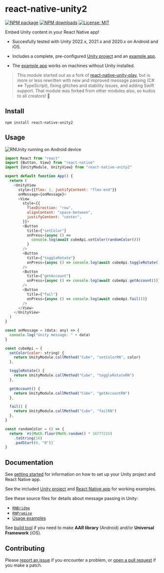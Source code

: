 # react-native-unity2

[![NPM package](https://img.shields.io/npm/v/react-native-unity2.svg?style=flat-square)](https://www.npmjs.com/package/react-native-unity2)
[![NPM downloads](https://img.shields.io/npm/dt/react-native-unity2?style=flat-square)](https://www.npmjs.com/package/react-native-unity2)
[![License: MIT](https://img.shields.io/github/license/fusetools/react-native-unity2.svg?style=flat-square)](LICENSE)

Embed Unity content in your React Native app!

* Succesfully tested with Unity 2022.x, 2021.x and 2020.x on Android and iOS.

* Includes a complete, pre-configured [Unity project](unity) and an [example app](example).

* The [example app](example) works on machines without Unity installed.

> This module started out as a fork of [react-native-unity-play](https://github.com/azesmway/react-native-unity-play), but is more or less rewritten with new and improved message passing (C# <=> TypeScript), fixing glitches and stability issues, and adding Swift support. That module was forked from other modules also, so kudos to all creators! 🤩

## Install

```shell
npm install react-native-unity2
```

## Usage

![RNUnity running on Android device](screenshot.jpg)

```javascript
import React from "react"
import {Button, View} from "react-native"
import {UnityModule, UnityView} from "react-native-unity2"

export default function App() {
  return (
    <UnityView
      style={{flex: 1, justifyContent: "flex-end"}}
      onMessage={onMessage}>
      <View
        style={{
          flexDirection: "row",
          alignContent: "space-between",
          justifyContent: "center",
        }}>
        <Button
          title={"setColor"}
          onPress={async () =>
            console.log(await cubeApi.setColor(randomColor()))
          }
        />
        <Button
          title={"toggleRotate"}
          onPress={async () => console.log(await cubeApi.toggleRotate())}
        />
        <Button
          title={"getAccount"}
          onPress={async () => console.log(await cubeApi.getAccount())}
        />
        <Button
          title={"fail"}
          onPress={async () => console.log(await cubeApi.fail())}
        />
      </View>
    </UnityView>
  )
}

const onMessage = (data: any) => {
  console.log("Unity message: " + data)
}

const cubeApi = {
  setColor(color: string) {
    return UnityModule.callMethod("Cube", "setColorRN", color)
  },

  toggleRotate() {
    return UnityModule.callMethod("Cube", "toggleRotateRN")
  },

  getAccount() {
    return UnityModule.callMethod("Cube", "getAccountRN")
  },

  fail() {
    return UnityModule.callMethod("Cube", "failRN")
  },
}

const randomColor = () => {
  return `#${Math.floor(Math.random() * 16777215)
    .toString(16)
    .padStart(6, "0")}`
}
```

## Documentation

See [getting started](docs/getting-started.md) for information on how to set up your Unity project and React Native app.

See the included [Unity project](unity) and [React Native app](example) for working examples.

See these source files for details about message passing in Unity:

  * [`RNBridge`](unity/Assets/RNUnity/RNBridge.cs)
  * [`RNPromise`](unity/Assets/RNUnity/RNPromise.cs)
  * [Usage examples](unity/Assets/Example/SpinCube.cs)

See [build tool](build-tool) if you need to make **AAR library** (Android) and/or **Universal Framework** (iOS).

## Contributing

Please [report an issue](https://github.com/fusetools/react-native-unity2/issues) if you encounter a problem, or [open a pull request](https://github.com/fusetools/react-native-unity2/pulls) if you make a patch.
